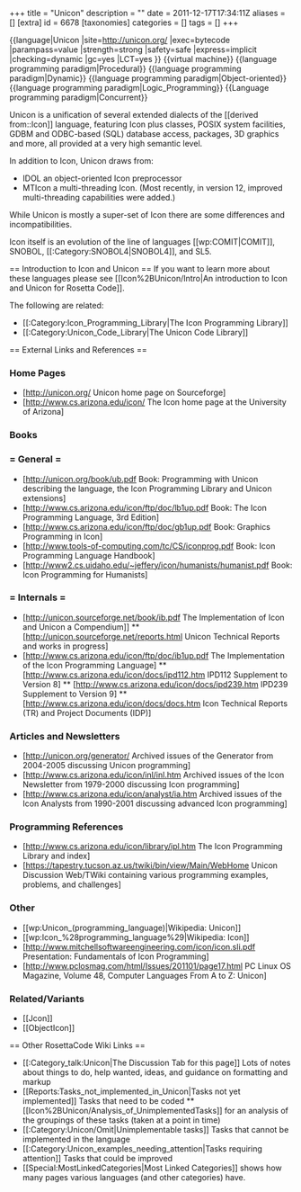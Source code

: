 +++
title = "Unicon"
description = ""
date = 2011-12-17T17:34:11Z
aliases = []
[extra]
id = 6678
[taxonomies]
categories = []
tags = []
+++

{{language|Unicon
|site=http://unicon.org/
|exec=bytecode
|parampass=value
|strength=strong
|safety=safe
|express=implicit
|checking=dynamic
|gc=yes
|LCT=yes
}}
{{virtual machine}}
{{language programming paradigm|Procedural}}
{{language programming paradigm|Dynamic}}
{{language programming paradigm|Object-oriented}}
{{language programming paradigm|Logic_Programming}}
{{Language programming paradigm|Concurrent}}

Unicon is a unification of several extended dialects of the [[derived from::Icon]] language, featuring Icon plus classes, POSIX system facilities, GDBM and ODBC-based (SQL) database access, packages, 3D graphics and more, all provided at a very high semantic level.

In addition to Icon, Unicon draws from:
* IDOL an object-oriented Icon preprocessor
* MTIcon a multi-threading Icon. (Most recently, in version 12, improved multi-threading capabilities were added.)

While Unicon is mostly a super-set of Icon there are some differences and incompatibilities.

Icon itself is an evolution of the line of languages [[wp:COMIT|COMIT]], SNOBOL, [[:Category:SNOBOL4|SNOBOL4]], and SL5.

== Introduction to Icon and Unicon ==
If you want to learn more about these languages please see [[Icon%2BUnicon/Intro|An introduction to Icon and Unicon for Rosetta Code]].

The following are related:
* [[:Category:Icon_Programming_Library|The Icon Programming Library]]
* [[:Category:Unicon_Code_Library|The Unicon Code Library]]

== External Links and References ==

###  Home Pages

* [http://unicon.org/ Unicon home page on Sourceforge]
* [http://www.cs.arizona.edu/icon/ The Icon home page at the University of Arizona]


###  Books


### = General =

* [http://unicon.org/book/ub.pdf Book: Programming with Unicon describing the language, the Icon Programming Library and Unicon extensions]
* [http://www.cs.arizona.edu/icon/ftp/doc/lb1up.pdf Book: The Icon Programming Language, 3rd Edition]
* [http://www.cs.arizona.edu/icon/ftp/doc/gb1up.pdf Book: Graphics Programming in Icon]
* [http://www.tools-of-computing.com/tc/CS/iconprog.pdf Book: Icon Programming Language Handbook]
* [http://www2.cs.uidaho.edu/~jeffery/icon/humanists/humanist.pdf Book: Icon Programming for Humanists]


### = Internals =

* [http://unicon.sourceforge.net/book/ib.pdf The Implementation of Icon and Unicon a Compendium]]
** [http://unicon.sourceforge.net/reports.html Unicon Technical Reports and works in progress]
* [http://www.cs.arizona.edu/icon/ftp/doc/ib1up.pdf The Implementation of the Icon Programming Language]
** [http://www.cs.arizona.edu/icon/docs/ipd112.htm IPD112 Supplement to Version 8]
** [http://www.cs.arizona.edu/icon/docs/ipd239.htm IPD239 Supplement to Version 9]
** [http://www.cs.arizona.edu/icon/docs/docs.htm Icon Technical Reports (TR) and Project Documents (IDP)]


###  Articles and Newsletters

* [http://unicon.org/generator/ Archived issues of the Generator from 2004-2005 discussing Unicon programming]
* [http://www.cs.arizona.edu/icon/inl/inl.htm Archived issues of the Icon Newsletter from 1979-2000 discussing Icon programming]
* [http://www.cs.arizona.edu/icon/analyst/ia.htm Archived issues of the Icon Analysts from 1990-2001 discussing advanced Icon programming]


###  Programming References

* [http://www.cs.arizona.edu/icon/library/ipl.htm The Icon Programming Library and index]
* [https://tapestry.tucson.az.us/twiki/bin/view/Main/WebHome Unicon Discussion Web/TWiki containing various programming examples, problems, and challenges]


###  Other

* [[wp:Unicon_(programming_language)|Wikipedia: Unicon]]
* [[wp:Icon_%28programming_language%29|Wikipedia: Icon]]
* [http://www.mitchellsoftwareengineering.com/icon/icon.sli.pdf Presentation: Fundamentals of Icon Programming]
* [http://www.pclosmag.com/html/Issues/201101/page17.html PC Linux OS Magazine, Volume 48, Computer Languages From A to Z: Unicon]

### Related/Variants

* [[Jcon]]
* [[ObjectIcon]]

== Other RosettaCode Wiki Links ==
* [[:Category_talk:Unicon|The Discussion Tab for this page]] Lots of notes about things to do, help wanted, ideas, and guidance on formatting and markup
* [[Reports:Tasks_not_implemented_in_Unicon|Tasks not yet implemented]] Tasks that need to be coded
**  [[Icon%2BUnicon/Analysis_of_UnimplementedTasks]] for an analysis of the groupings of these tasks (taken at a point in time)
* [[:Category:Unicon/Omit|Unimplementable tasks]] Tasks that cannot be implemented in the language
* [[:Category:Unicon_examples_needing_attention|Tasks requiring attention]] Tasks that could be improved
* [[Special:MostLinkedCategories|Most Linked Categories]] shows how many pages various languages (and other categories) have.

